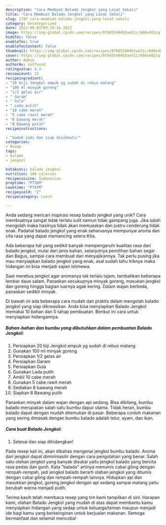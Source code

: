 ```yaml
---
description: "Cara Membuat Balado Jengkol yang Lezat Sekali"
title: "Cara Membuat Balado Jengkol yang Lezat Sekali"
slug: 1797-cara-membuat-balado-jengkol-yang-lezat-sekali
category: Uncategorized
date: 2022-08-01T09:29:16.262Z
image: https://img-global.cpcdn.com/recipes/07b055404b5ae51c/680x482cq70/balado-jengkol-foto-resep-utama.jpg
hideToc: false
enableToc: true
enableTocContent: false
thumbnail: https://img-global.cpcdn.com/recipes/07b055404b5ae51c/680x482cq70/balado-jengkol-foto-resep-utama.jpg
cover: https://img-global.cpcdn.com/recipes/07b055404b5ae51c/680x482cq70/balado-jengkol-foto-resep-utama.jpg
author: Admin
authorAv: notfound
ratingvalue: 4.3
reviewcount: 23
recipeingredient:
- "20 biji Jengkol empuk yg sudah di rebus matang"
- "100 ml minyak goreng"
- "1/2 gelas air"
- " Garam"
- " Gula"
- " Lada putih"
- "10 cabe merah"
- "5 cabe rawit merah"
- "8 bawang merah"
- "8 Bawang putih"
recipeinstructions:

- "Sudah jadi dan siap dinikmati!"
categories:
- Resep
tags:
- balado
- jengkol

katakunci: balado jengkol 
nutrition: 180 calories
recipecuisine: Indonesian
preptime: "PT36M"
cooktime: "PT47M"
recipeyield: "2"
recipecategory: Lunch

---
```





Anda sedang mencari inspirasi resep balado jengkol yang unik? Cara membuatnya sangat tidak terlalu sulit namun tidak gampang juga. Jika salah mengolah maka hasilnya tidak akan memuaskan dan justru cenderung tidak enak. Padahal balado jengkol yang enak seharusnya mempunyai aroma dan cita rasa yang dapat memancing selera Kita.





Ada beberapa hal yang sedikit banyak mempengaruhi kualitas rasa dari balado jengkol, mulai dari jenis bahan, selanjutnya pemilihan bahan segar dan Bagus, sampai cara membuat dan menyajikannya. Tak perlu pusing jika mau menyiapkan balado jengkol yang enak,      asal sudah tahu triknya maka hidangan ini bisa menjadi sajian istimewa.














Saat merebus jengkol agar aromanya tak terlalu tajam, tambahkan beberapa lembar daun salam. Panaskan secukupnya minyak goreng, masukan jengkol dan goreng hingga bagian luarnya agak kering. Dalam wajan berbeda, panaskan sedikit minyak.






Di bawah ini ada beberapa cara mudah dan praktis dalam mengolah balado jengkol yang siap dikreasikan. Anda bisa menyiapkan Balado Jengkol memakai 10 bahan dan 0 tahap pembuatan. Berikut ini cara untuk menyiapkan hidangannya.

<!--inarticleads1-->

##### Bahan-bahan dan bumbu yang dibutuhkan dalam pembuatan Balado Jengkol:

1. Persiapkan 20 biji Jengkol empuk yg sudah di rebus matang
1. Gunakan 100 ml minyak goreng
1. Persiapkan 1/2 gelas air
1. Persiapkan  Garam
1. Persiapkan  Gula
1. Gunakan  Lada putih
1. Ambil 10 cabe merah
1. Gunakan 5 cabe rawit merah
1. Sediakan 8 bawang merah
1. Siapkan 8 Bawang putih


Panaskan minyak dalam wajan dengan api sedang. Bisa dibilang, bumbu balado merupakan salah satu bumbu dapur utama. Tidak heran, bumbu balado dapat dengan mudah ditemukan di pasar. Beberapa contoh makanan yang sering dimasak dengan bumbu balado adalah telur, ayam, dan ikan. 

<!--inarticleads2-->

##### Cara buat Balado Jengkol:


1. Selesai dan siap dihidangkan!

Pada resep kali ini, akan dibahas mengenai jengkol bumbu balado. Aroma dari jengkol dapat diminimasilir dengan cara pengolahan yang benar. Salah satu olahan jengkol yang banyak disukai yaitu jengkol balado yang bercita rasa pedas dan gurih. Kata &#34;balado&#34; artinya menumis cabai giling dengan rempah-rempah, jadi jengkol balado berarti olahan jengkol yang ditumis dengan cabai giling dan rempah-rempah lainnya. Hidupkan api dan masukkan jengkol, goreng jengkol dengan api sedang sampai matang yaitu berubah warna menjadi putih. 

Terima kasih telah membaca resep yang tim kami tampilkan di sini. Harapan kami, olahan Balado Jengkol yang mudah di atas dapat membantu kamu menyiapkan hidangan yang sedap untuk keluarga/teman maupun menjadi ide bagi kamu yang berkeinginan untuk berjualan makanan. Semoga bermanfaat dan selamat mencoba!
